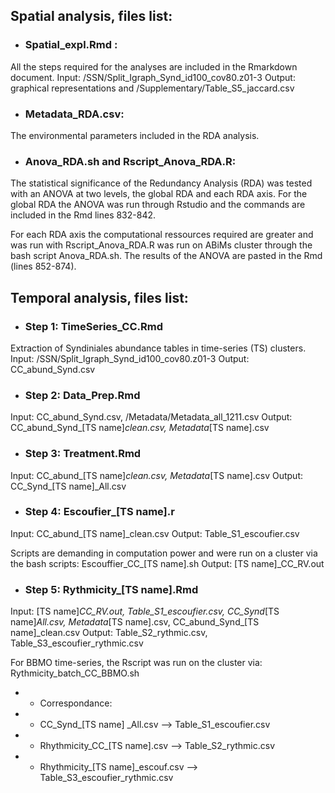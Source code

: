 
## Spatial analysis, files list:
* ### Spatial_expl.Rmd : 
All the steps required for the analyses are included in the Rmarkdown document.
Input: /SSN/Split_Igraph_Synd_id100_cov80.z01-3
Output: graphical representations and /Supplementary/Table_S5_jaccard.csv

* ### Metadata_RDA.csv: 

The environmental parameters included in the RDA analysis.

* ### Anova_RDA.sh and Rscript_Anova_RDA.R:

The statistical significance of the Redundancy Analysis (RDA) was tested with an ANOVA at two levels, the global RDA and each RDA axis. 
For the global RDA the ANOVA was run through Rstudio and the commands are included in the Rmd lines 832-842.

For each RDA axis the computational ressources required are greater and was run with Rscript_Anova_RDA.R was run on ABiMs cluster through the bash script Anova_RDA.sh. The results of the ANOVA are pasted in the Rmd (lines 852-874).


## Temporal analysis, files list:

* ### Step 1: TimeSeries_CC.Rmd
Extraction of Syndiniales abundance tables in time-series (TS) clusters.
Input: /SSN/Split_Igraph_Synd_id100_cov80.z01-3
Output: CC_abund_Synd.csv


* ### Step 2: Data_Prep.Rmd

Input: CC_abund_Synd.csv, /Metadata/Metadata_all_1211.csv
Output: CC_abund_Synd_[TS name]_clean.csv, Metadata_[TS name].csv


* ### Step 3: Treatment.Rmd

Input: CC_abund_[TS name]_clean.csv, Metadata_[TS name].csv
Output: CC_Synd_[TS name]_All.csv


* ### Step 4: Escoufier_[TS name].r

Input: CC_abund_[TS name]_clean.csv
Output: Table_S1_escoufier.csv

Scripts are demanding in computation power and were run on a cluster via the bash scripts: Escouffier_CC_[TS name].sh
Output: [TS name]_CC_RV.out

* ### Step 5: Rythmicity_[TS name].Rmd

Input: [TS name]_CC_RV.out, Table_S1_escoufier.csv, CC_Synd_[TS name]_All.csv, Metadata_[TS name].csv, CC_abund_Synd_[TS name]_clean.csv
Output: Table_S2_rythmic.csv, Table_S3_escoufier_rythmic.csv

For BBMO time-series, the Rscript was run on the cluster via: Rythmicity_batch_CC_BBMO.sh

* * Correspondance:

* * CC_Synd_[TS name] _All.csv --> Table_S1_escoufier.csv
* * Rhythmicity_CC_[TS name].csv --> Table_S2_rythmic.csv
* * Rhythmicity_[TS name]_escouf.csv --> Table_S3_escoufier_rythmic.csv

